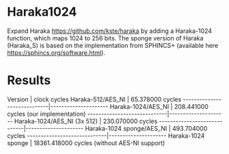 # Haraka1024

Expand Haraka https://github.com/kste/haraka by adding a Haraka-1024 function, which maps 1024 to 256 bits. The sponge version of Haraka (Haraka_S) is based on the implementation from SPHINCS+ (available here https://sphincs.org/software.html).

# Results

Version                      | clock cycles
Haraka-512/AES_NI            | 65.378000 cycles
-----------------------------|---------------------
Haraka-1024/AES_NI           | 208.441000 cycles (our implementation)
-----------------------------|---------------------
Haraka-1024/AES_NI (3x 512)  | 230.070000 cycles
-----------------------------|---------------------
Haraka-1024 sponge/AES_NI    | 493.704000 cycles
-----------------------------|---------------------
Haraka-1024 sponge           | 18361.418000 cycles (without AES-NI support)

